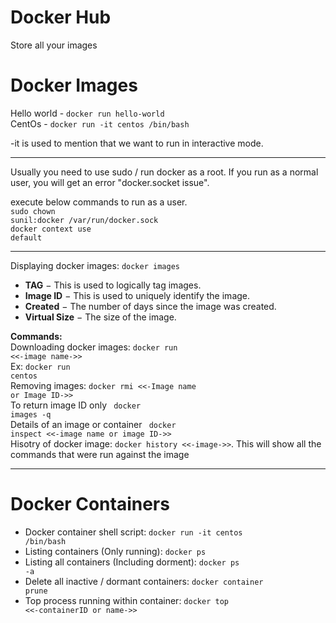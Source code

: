 # Docker Hub
Store all your images

# Docker Images
Hello world - <code>docker run hello-world</code><br>
CentOs - <code>docker run -it centos /bin/bash</code><br>

-it is used to mention that we want to run in interactive mode.<br>


<hr>
Usually you need to use sudo / run docker as a root. If you run as a normal user, you will get an error "docker.socket issue". <br>

execute below commands to run as a user.<br>
<code>sudo chown sunil:docker /var/run/docker.sock</code><br>
<code>docker context use default</code><br>
<hr>

Displaying docker images: <code>docker images</code><br>
<ul>
<li><b>TAG</b> − This is used to logically tag images.</li>
<li><b>Image ID</b> − This is used to uniquely identify the image.</li>
<li><b>Created</b> − The number of days since the image was created.</li>
<li><b>Virtual Size</b> − The size of the image.</li>
</ul>

<b>Commands:</b><br>
Downloading docker images: <code>docker run <<-image name->></code><br>
Ex: <code>docker run centos</code><br>
Removing images: <code>docker rmi <<-Image name or Image ID->></code><br>
To return image ID only <code> docker images -q </code><br>
Details of an image or container <code> docker inspect <<-image name or image ID->></code><br>
Hisotry of docker image: <code>docker history <<-image->></code>. This will show all the commands that were run against the image<br>
<hr>

# Docker Containers

- Docker container shell script: <code>docker run -it centos /bin/bash</code><br>
- Listing containers (Only running): <code>docker ps</code><br>
- Listing all containers (Including dorment): <code>docker ps -a</code><br>
- Delete all inactive / dormant containers: <code>docker container prune</code><br>
- Top process running within container: <code>docker top <<-containerID or name->></code><br>
